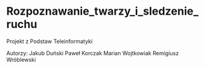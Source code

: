 # Rozpoznawanie_twarzy_i_sledzenie_ruchu
Projekt z Podstaw Teleinformatyki

Autorzy:
Jakub Duński
Paweł Korczak
Marian Wojtkowiak
Remigiusz Wróblewski
